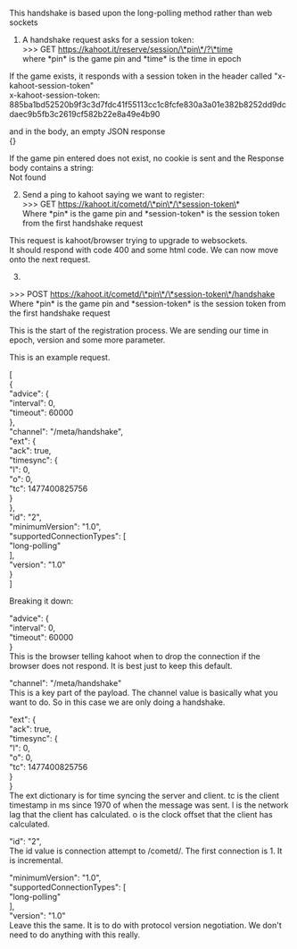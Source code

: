 This handshake is based upon the long-polling method rather than web
sockets  
  
  
1. A handshake request asks for a session token:  
\>\>\> GET https://kahoot.it/reserve/session/\*pin\*/?\*time  
where \*pin\* is the game pin and \*time\* is the time in epoch  
  
If the game exists, it responds with a session token in the header
called "x-kahoot-session-token"  
x-kahoot-session-token:
885ba1bd52520b9f3c3d7fdc41f55113cc1c8fcfe830a3a01e382b8252dd9dcdaec9b5fb3c2619cf582b22e8a49e4b90  
  
and in the body, an empty JSON response  
{}  
  
If the game pin entered does not exist, no cookie is sent and the
Response body contains a string:  
Not found  
  
  
  
2. Send a ping to kahoot saying we want to register:  
\>\>\> GET https://kahoot.it/cometd/\*pin\*/\*session-token\*  
Where \*pin\* is the game pin and \*session-token\* is the session token
from the first handshake request  
  
This request is kahoot/browser trying to upgrade to websockets.  
It should respond with code 400 and some html code. We can now move onto
the next request.  
  
  
  
3.  
\>\>\> POST
https://kahoot.it/cometd/\*pin\*/\*session-token\*/handshake  
Where \*pin\* is the game pin and \*session-token\* is the session token
from the first handshake request  
  
This is the start of the registration process. We are sending our time
in epoch, version and some more parameter.  
  
This is an example request.  
  
\[  
{  
\"advice\": {  
\"interval\": 0,  
\"timeout\": 60000  
},  
\"channel\": \"/meta/handshake\",  
\"ext\": {  
\"ack\": true,  
\"timesync\": {  
\"l\": 0,  
\"o\": 0,  
\"tc\": 1477400825756  
}  
},  
\"id\": \"2\",  
\"minimumVersion\": \"1.0\",  
\"supportedConnectionTypes\": \[  
\"long-polling\"  
\],  
\"version\": \"1.0\"  
}  
\]  
  
Breaking it down:  
  
  
\"advice\": {  
\"interval\": 0,  
\"timeout\": 60000  
}  
This is the browser telling kahoot when to drop the connection if the
browser does not respond. It is best just to keep this default.  
  
  
\"channel\": \"/meta/handshake\"  
This is a key part of the payload. The channel value is basically what
you want to do. So in this case we are only doing a handshake.  
  
  
\"ext\": {  
\"ack\": true,  
\"timesync\": {  
\"l\": 0,  
\"o\": 0,  
\"tc\": 1477400825756  
}  
}  
The ext dictionary is for time syncing the server and client. tc is the
client timestamp in ms since 1970 of when the message was sent. l is the
network lag that the client has calculated. o is the clock offset that
the client has calculated.  
  
  
\"id\": \"2\",  
The id value is connection attempt to /cometd/. The first connection
is 1. It is incremental.  
  
\"minimumVersion\": \"1.0\",  
\"supportedConnectionTypes\": \[  
\"long-polling\"  
\],  
\"version\": \"1.0\"  
Leave this the same. It is to do with protocol version negotiation. We
don't need to do anything with this really.  
  
  
  
  
  
  
  
